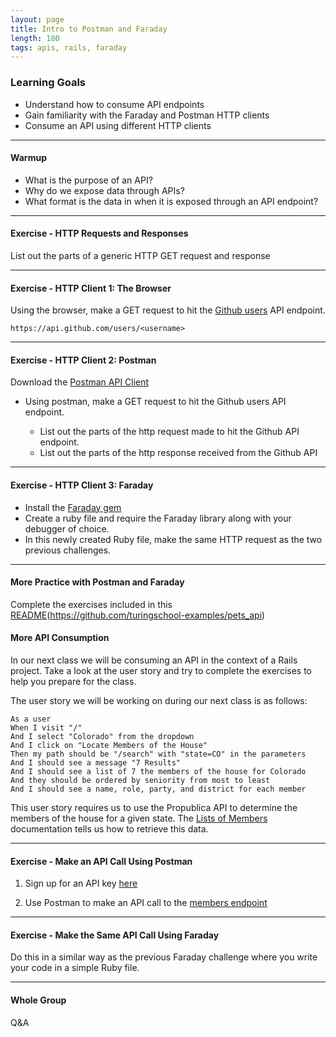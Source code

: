 ```yaml
---
layout: page
title: Intro to Postman and Faraday
length: 180
tags: apis, rails, faraday
---
```


### Learning Goals

- Understand how to consume API endpoints
- Gain familiarity with the Faraday and Postman HTTP clients
- Consume an API using different HTTP clients

---

#### Warmup

- What is the purpose of an API?
- Why do we expose data through APIs?
- What format is the data in when it is exposed through an API endpoint?

---

#### Exercise - HTTP Requests and Responses

List out the parts of a generic HTTP GET request and response

---

#### Exercise - HTTP Client 1: The Browser

Using the browser, make a GET request to hit the [Github users](https://developer.github.com/v3/users/#get-a-single-user) API endpoint.

`https://api.github.com/users/<username>`

---

#### Exercise - HTTP Client 2: Postman

Download the [Postman API Client](https://www.getpostman.com/product/api-client)

- Using postman, make a GET request to hit the Github users API endpoint.

  - List out the parts of the http request made to hit the Github API endpoint.
  - List out the parts of the http response received from the Github API

---

#### Exercise - HTTP Client 3: Faraday

* Install the [Faraday gem](https://github.com/lostisland/faraday)
* Create a ruby file and require the Faraday library along with your debugger of choice.
* In this newly created Ruby file, make the same HTTP request as the two previous challenges.

---

#### More Practice with Postman and Faraday

Complete the exercises included in this [README](https://github.com/turingschool-examples/pets_api)(https://github.com/turingschool-examples/pets_api)


#### More API Consumption

In our next class we will be consuming an API in the context of a Rails project. Take a look at the user story and try to complete the exercises to help you prepare for the class.

The user story we will be working on during our next class is as follows:

```
As a user
When I visit "/"
And I select "Colorado" from the dropdown
And I click on "Locate Members of the House"
Then my path should be "/search" with "state=CO" in the parameters
And I should see a message "7 Results"
And I should see a list of 7 the members of the house for Colorado
And they should be ordered by seniority from most to least
And I should see a name, role, party, and district for each member
```

This user story requires us to use the Propublica API to determine the members of the house for a given state. The [Lists of Members](https://projects.propublica.org/api-docs/congress-api/members/#lists-of-members) documentation tells us how to retrieve this data.

---

#### Exercise - Make an API Call Using Postman

1. Sign up for an API key [here](https://www.propublica.org/datastore/api/propublica-congress-api)

2. Use Postman to make an API call to the [members endpoint](https://projects.propublica.org/api-docs/congress-api/members/#lists-of-members)

---

#### Exercise - Make the Same API Call Using Faraday

Do this in a similar way as the previous Faraday challenge where you write your code in a simple Ruby file.

---

#### Whole Group

Q&A
